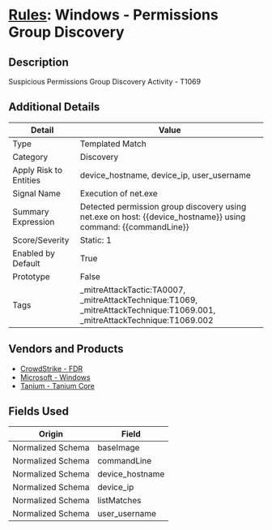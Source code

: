 # [Rules](README.md): Windows - Permissions Group Discovery

## Description
Suspicious Permissions Group Discovery Activity - T1069

## Additional Details
|Detail|Value|
|----|----|
|Type|Templated Match|
|Category|Discovery|
|Apply Risk to Entities|device_hostname, device_ip, user_username|
|Signal Name|Execution of net.exe|
|Summary Expression|Detected permission group discovery using net.exe on host: {{device_hostname}} using command: {{commandLine}}|
|Score/Severity|Static: 1|
|Enabled by Default|True|
|Prototype|False|
|Tags|_mitreAttackTactic:TA0007, _mitreAttackTechnique:T1069, _mitreAttackTechnique:T1069.001, _mitreAttackTechnique:T1069.002|
## Vendors and Products
- [CrowdStrike - FDR](../products/569a3a44-c29f-492e-bcf4-5dc04e2ab0f3.md)
- [Microsoft - Windows](../products/1ff7546c-cb36-4a24-87f7-89d2cecc5761.md)
- [Tanium - Tanium Core](../products/5b49e894-92e8-45ad-8575-fe78b4f2e31b.md)


## Fields Used

|Origin|Field|
|----|----|
|Normalized Schema|baseImage|
|Normalized Schema|commandLine|
|Normalized Schema|device_hostname|
|Normalized Schema|device_ip|
|Normalized Schema|listMatches|
|Normalized Schema|user_username|


